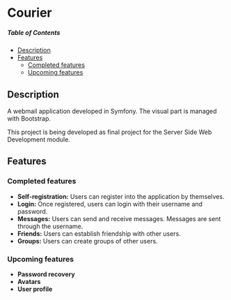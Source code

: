 # Courier

##### Table of Contents  
- [Description](#description)
- [Features](#features)
  - [Completed features](#completed-features)
  - [Upcoming features](#upcoming-features)

## Description
A webmail application developed in Symfony. The visual part is managed with Bootstrap.

This project is being developed as final project for the Server Side Web Development module.

## Features
### Completed features

- __Self-registration:__ Users can register into the application by themselves.
- __Login:__ Once registered, users can login with their username and password.
- __Messages:__ Users can send and receive messages. Messages are sent through the username.
- __Friends:__ Users can establish friendship with other users.
- __Groups:__ Users can create groups of other users.

### Upcoming features
- __Password recovery__
- __Avatars__
- __User profile__
